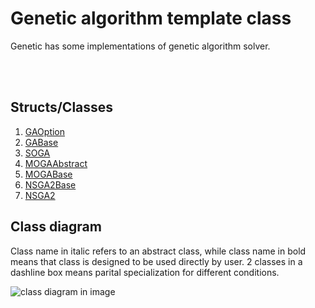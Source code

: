 # Genetic algorithm template class

Genetic has some implementations of genetic algorithm solver.

<br>
<br>

## Structs/Classes
1. [GAOption](./Genetic/GAOption.md)
2. [GABase](./Genetic/GABase.md)
3. [SOGA](./Genetic/SOGA.md)
4. [MOGAAbstract](./Genetic/MOGAAbstract.md)
5. [MOGABase](./Genetic/MOGABase.md)
6. [NSGA2Base](./Genetic/NSGA2Base.md)
7. [NSGA2](./Genetic/NSGA2.md)

## Class diagram

Class name in italic refers to an abstract class, while class name in bold means that class is designed to be used directly by user. 2 classes in a dashline box means parital specialization for different conditions.

![class diagram in image](https://raw.githubusercontent.com/ToKiNoBug/SlopeCraftTutorial/Images4OptimTemplates/Genetic/classDiagram.png)